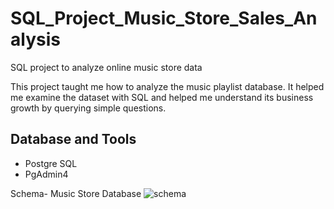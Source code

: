 # SQL_Project_Music_Store_Sales_Analysis
SQL project to analyze online music store data

This project taught me how to analyze the music playlist database. It helped me examine the dataset with SQL and helped me understand its business growth by querying simple questions.


## Database and Tools
* Postgre SQL
* PgAdmin4

Schema- Music Store Database
![schema](https://github.com/user-attachments/assets/70ce419a-bd40-47db-a8b8-ea27d70736ed)

